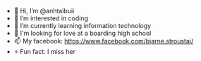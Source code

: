 - 👋 Hi, I’m @anhtaibuii
- 👀 I’m interested in coding
- 🌱 I’m currently learning information technology
- 💞️ I'm looking for love at a boarding high school
- 📫 My facebook: https://www.facebook.com/bjarne.stroustai/
- ⚡ Fun fact: I miss her

<!---
anhtaibuii/anhtaibuii is a ✨ special ✨ repository because its `README.md` (this file) appears on your GitHub profile.
You can click the Preview link to take a look at your changes.
--->
